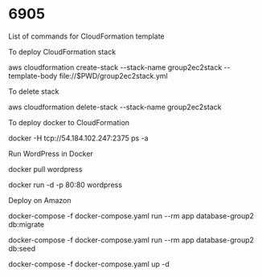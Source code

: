 # 6905
List of commands for CloudFormation template

To deploy CloudFormation stack

aws cloudformation create-stack --stack-name group2ec2stack --template-body file://$PWD/group2ec2stack.yml


To delete stack

aws cloudformation delete-stack --stack-name group2ec2stack


To deploy docker to CloudFormation

docker -H tcp://54.184.102.247:2375 ps -a


Run WordPress in Docker

docker pull wordpress

docker run -d -p 80:80 wordpress


Deploy on Amazon

docker-compose -f docker-compose.yaml run --rm app database-group2 db:migrate

docker-compose -f docker-compose.yaml run --rm app database-group2 db:seed

docker-compose -f docker-compose.yaml up -d



